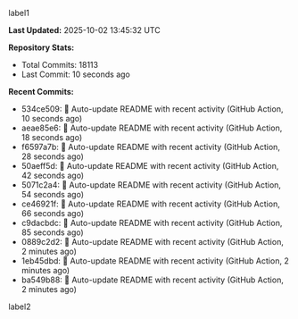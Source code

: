 
label1 
<!-- ACTIVITY_START -->
**Last Updated:** 2025-10-02 13:45:32 UTC

**Repository Stats:**
- Total Commits: 18113
- Last Commit: 10 seconds ago

**Recent Commits:**
- 534ce509: 🤖 Auto-update README with recent activity (GitHub Action, 10 seconds ago)
- aeae85e6: 🤖 Auto-update README with recent activity (GitHub Action, 18 seconds ago)
- f6597a7b: 🤖 Auto-update README with recent activity (GitHub Action, 28 seconds ago)
- 50aeff5d: 🤖 Auto-update README with recent activity (GitHub Action, 42 seconds ago)
- 5071c2a4: 🤖 Auto-update README with recent activity (GitHub Action, 54 seconds ago)
- ce46921f: 🤖 Auto-update README with recent activity (GitHub Action, 66 seconds ago)
- c9dacbdc: 🤖 Auto-update README with recent activity (GitHub Action, 85 seconds ago)
- 0889c2d2: 🤖 Auto-update README with recent activity (GitHub Action, 2 minutes ago)
- 1eb45dbd: 🤖 Auto-update README with recent activity (GitHub Action, 2 minutes ago)
- ba549b88: 🤖 Auto-update README with recent activity (GitHub Action, 2 minutes ago)
<!-- ACTIVITY_END -->

label2
